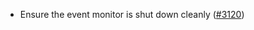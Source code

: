 - Ensure the event monitor is shut down cleanly
  ([\#3120](https://github.com/soohoio/hermes/issues/3120))